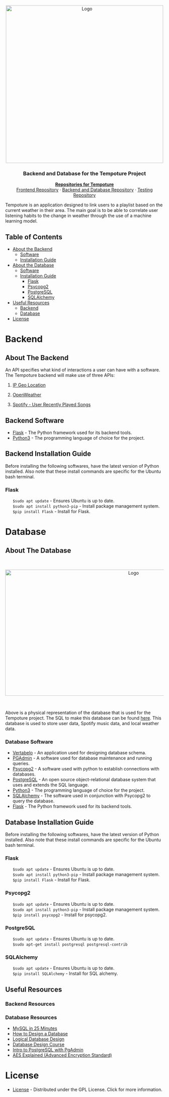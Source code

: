<!--[![GPL License][license-shield]][license-url] -->

<br />
<p align="center">
  <a href="https://github.com/Tempoture/Tempoture-backend">
     <img src="https://cdn.discordapp.com/attachments/750506956539822120/769965690420723722/LOGO.PNG" alt="Logo" width="500" height="500">
  </a> 
   <h3 align="center">Backend and Database for the Tempoture Project</h3>

  <p align="center">
    <a href="https://github.com/Tempoture/"><strong>Repositories for Tempoture</strong></a>
    <br />
    <a href="https://github.com/Tempoture/Tempoture-frontend">Frontend Repository</a>
    ·
    <a href="https://github.com/Tempoture/Tempoture-backend">Backend and Database Repository</a>
    ·
    <a href="https://github.com/Tempoture/Tempoture-Data-Base">Testing Repository</a>
  </p>
</p>

Tempoture is an application designed to link users to a playlist based on the current weather in their area.
The main goal is to be able to correlate user listening habits to the change in weather through the use of a machine learning model.

<!-- TABLE OF CONTENTS -->
## Table of Contents

* [About the Backend](#About-The-Backend)
  * [Software](#Backend-Software)
  * [Installation Guide](#Backend-Installation-Guide)
* [About the Database](#About-The-Database)
  * [Software](#Database-Software)
  * [Installation Guide](#Database-Installation-Guide)
    * [Flask](#Flask)
    * [Psycopg2](#Psycopg2)
    * [PostgreSQL](#PostgreSQL)
    * [SQLAlchemy](#SQLAlchemy)
* [Useful Resources](#Useful-Resources)
  * [Backend](#Backend-Resources)
  * [Database](#Database-Resources)
* [License](#License)

# Backend
<!-- ABOUT THE Backend -->
## About The Backend
An API specifies what kind of interactions a user can have with a software. The Tempoture backend will make use of three APIs:

1. [IP Geo Location](https://ipgeolocation.io/ "IP Geo Location")

2. [OpenWeather](https://openweathermap.org/api " OpenWeather")

3. [Spotify - User Recently Played Songs](https://developer.spotify.com/documentation/web-api/reference/player/get-recently-played/ "Spotify - User Recently Played Songs")

## Backend Software
  * [Flask](https://flask.palletsprojects.com/en/1.1.x/) - The Python framework used for its backend tools.
  * [Python3](https://www.python.org/download/releases/3.0/) - The programming language of choice for the project. 
## Backend Installation Guide
Before installing the following softwares, have the latest version of Python installed. Also note that these install commands are specific for the Ubuntu bash terminal. 
### Flask
   &nbsp;&nbsp;&nbsp;&nbsp;&nbsp;&nbsp;`$sudo apt update` - Ensures Ubuntu is up to date.
   <br>&nbsp;&nbsp;&nbsp;&nbsp;&nbsp;&nbsp;`$sudo apt install python3-pip` - Install package management system.
   <br>&nbsp;&nbsp;&nbsp;&nbsp;&nbsp;&nbsp;`$pip install Flask` - Install for Flask.
    
# Database
<!-- ABOUT THE Database -->
## About The Database

<br />
  <p align="center">
    <img src="https://cdn.discordapp.com/attachments/750506956539822120/775842802964627486/schema.PNG" alt="Logo" width="800" height="400">
  </p>
<br />

Above is a physical representation of the database that is used for the Tempoture project. The SQL to make this database can be found [here](https://github.com/Tempoture/Tempoture-Data-Base/blob/main/SQL-Queries/TempoDB_V1.sql). This database is used to store user data, Spotify music data, and local weather data. 
  <!-- fill this in -->
  
  
<!-- Software -->
### Database Software  
  <!--turns into link-->
  * [Vertabelo](https://vertabelo.com/) - An application used for designing database schema.
  * [PGAdmin](https://www.pgadmin.org/) - A software used for database maintenance and running queries. 
  * [Psycopg2](https://pypi.org/project/psycopg2/) - A software used with python to establish connections with databases.  
  * [PostgreSQL](https://www.postgresql.org/) - An open source object-relational database system that uses and extends the SQL language.
  * [Python3](https://www.python.org/download/releases/3.0/) - The programming language of choice for the project. 
  * [SQLAlchemy](https://www.sqlalchemy.org/) - The software used in conjunction with Psycopg2 to query the database.
  * [Flask](https://flask.palletsprojects.com/en/1.1.x/) - The Python framework used for its backend tools.
<!-- Installation -->
## Database Installation Guide
Before installing the following softwares, have the latest version of Python installed. Also note that these install commands are specific for the Ubuntu bash terminal. 
  ### Flask
   &nbsp;&nbsp;&nbsp;&nbsp;&nbsp;&nbsp;`$sudo apt update` - Ensures Ubuntu is up to date.
   <br>&nbsp;&nbsp;&nbsp;&nbsp;&nbsp;&nbsp;`$sudo apt install python3-pip` - Install package management system.
   <br>&nbsp;&nbsp;&nbsp;&nbsp;&nbsp;&nbsp;`$pip install Flask` - Install for Flask.
    
  ### Psycopg2
   &nbsp;&nbsp;&nbsp;&nbsp;&nbsp;&nbsp;`$sudo apt update` - Ensures Ubuntu is up to date.
   <br>&nbsp;&nbsp;&nbsp;&nbsp;&nbsp;&nbsp;`$sudo apt install python3-pip` - Install package management system.
   <br>&nbsp;&nbsp;&nbsp;&nbsp;&nbsp;&nbsp;`$pip install psycopg2` - Install for psycopg2.
    
  ### PostgreSQL
  &nbsp;&nbsp;&nbsp;&nbsp;&nbsp;&nbsp;`$sudo apt update` - Ensures Ubuntu is up to date.
  <br>&nbsp;&nbsp;&nbsp;&nbsp;&nbsp;&nbsp;`$sudo apt-get install postgresql postgresql-contrib`<br>
  
  ### SQLAlchemy
  &nbsp;&nbsp;&nbsp;&nbsp;&nbsp;&nbsp;`$sudo apt update` - Ensures Ubuntu is up to date.
  <br>&nbsp;&nbsp;&nbsp;&nbsp;&nbsp;&nbsp;`$pip install SQLAlchemy` - Install for SQL alchemy.
  
<!-- Useful Resources -->
## Useful Resources
  ### Backend Resources
  
  ### Database Resources
  * [MySQL in 25 Minutes](https://www.youtube.com/watch?v=8kDs8QkFI2Y&list=PLB-7_zmcEzQyjWl5g8KBnd3dKRvmRlSYA&index=11)
  * [How to Design a Database](https://www.youtube.com/watch?v=cepspxPAUTA&list=PLB-7_zmcEzQyjWl5g8KBnd3dKRvmRlSYA&index=1)
  * [Logical Database Design](https://www.youtube.com/watch?v=ZBgXb66Ckz0&list=PLB-7_zmcEzQyjWl5g8KBnd3dKRvmRlSYA&index=15)
  * [Database Design Course](https://www.youtube.com/watch?v=ztHopE5Wnpc)
  * [Intro to PostgreSQL with PgAdmin](https://www.youtube.com/watch?v=Dd2ej-QKrWY)
  * [AES Explained (Advanced Encryption Standard)](https://www.youtube.com/watch?v=O4xNJsjtN6E)
  
<!-- License -->
# License
  * [License](https://github.com/Tempoture/Tempoture-backend/blob/main/LICENSE) - Distributed under the GPL License. Click for more information.
<!-- links -->
[license-shield]: https://cdn.discordapp.com/attachments/750506956539822120/771468904899543090/gpl_license.PNG
[license-url]: https://github.com/Tempoture/Tempoture-Data-Base/blob/main/LICENSE
